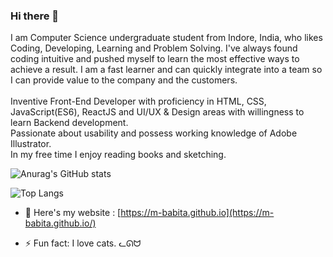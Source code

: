 ### Hi there 👋

 I am Computer Science undergraduate student from Indore, India, who likes Coding, Developing, Learning and Problem Solving. 
                        I've always found coding intuitive and pushed myself to learn the most effective ways to achieve a result.
                        I am a fast learner and can quickly integrate into a team so I can provide value to the company and the customers.
                        <br><br>
                        Inventive Front-End Developer with proficiency in HTML, CSS, JavaScript(ES6), ReactJS and UI/UX & Design areas with willingness to learn Backend development.<br>
                        Passionate about usability and possess working knowledge of Adobe Illustrator.<br>
                        In my free time I enjoy reading books and sketching.<br>
                        
![Anurag's GitHub stats](https://github-readme-stats.vercel.app/api?username=m-babita&show_icons=true&theme=radical)

![Top Langs](https://github-readme-stats.vercel.app/api/top-langs/?username=m-babita&layout=compact)

- 🔗 Here's my website : [https://m-babita.github.io](https://m-babita.github.io/)

- ⚡ Fun fact: I love cats. ᓚᘏᗢ
